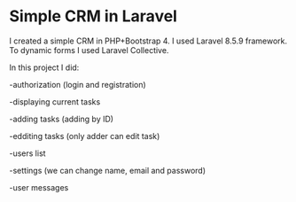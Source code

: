 <h1>Simple CRM in Laravel</h1>
<p>I created a simple CRM in PHP+Bootstrap 4. I used Laravel 8.5.9 framework. To dynamic forms I used Laravel Collective.</p>
<p>In this project I did:</p>
<p>-authorization (login and registration)</p>
<p>-displaying current tasks</p>
<p>-adding tasks (adding by ID)</p>
<p>-edditing tasks (only adder can edit task)</p>
<p>-users list</p>
<p>-settings (we can change name, email and password)</p>
<p>-user messages</p>
